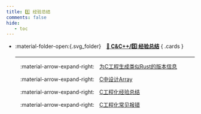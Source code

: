 ```yaml
---
title: 5️⃣ 经验总结
comments: false
hide:
   - toc
---
```


<div class="grid cards index-info" markdown>

-   :material-folder-open:{.svg_folder}&emsp;__[🍏 C&C++/5️⃣ 经验总结](./index.md)__
{ .cards }

	---

	&emsp;:material-arrow-expand-right:&emsp;[为C工程生成类似Rust的版本信息](./C.md)

	&emsp;:material-arrow-expand-right:&emsp;[C中设计Array](./E.md)

	&emsp;:material-arrow-expand-right:&emsp;[C工程化经验总结](./F.md)

	&emsp;:material-arrow-expand-right:&emsp;[C工程化常见报错](./G.md)

</div>